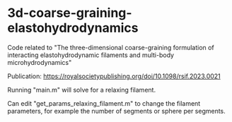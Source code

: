 # 3d-coarse-graining-elastohydrodynamics

Code related to "The three-dimensional coarse-graining formulation of interacting elastohydrodynamic filaments and multi-body microhydrodynamics"

Publication:
https://royalsocietypublishing.org/doi/10.1098/rsif.2023.0021

Running "main.m" will solve for a relaxing filament. 

Can edit "get_params_relaxing_filament.m" to change the filament parameters, for example the number of segments or sphere per segments.
